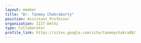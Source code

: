 ```yaml
---
layout: member
title: "Dr. Tanmoy Chakraborty"
position: Assistant Professor
organization: IIIT-Delhi
type: Collaborator
profile_link: https://sites.google.com/site/tanmoychakra88/
---
```


